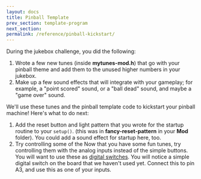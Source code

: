 ```yaml
---
layout: docs
title: Pinball Template
prev_section: template-program
next_section: 
permalink: /reference/pinball-kickstart/
---
```


During the jukebox challenge, you did the following:

1. Wrote a few new tunes (inside **mytunes-mod.h**) that go with your pinball theme and add them to the unused higher numbers in your jukebox.
2. Make up a few sound effects that will integrate with your gameplay; for example, a "point scored" sound, or a "ball dead" sound, and maybe a "game over" sound.

We'll use these tunes and the pinball template code to kickstart your pinball machine! Here's what to do next:

1. Add the reset button and light pattern that you wrote for the startup routine to your ```setup()```. (this was in **fancy-reset-pattern** in your **Mod** folder). You could add a sound effect for startup here, too.
2. Try controlling some of the 
Now that you have some fun tunes, try controlling them with the analog inputs instead of the simple buttons. You will want to use these as [digital switches](http://ayocom.github.io/spice-pinball/docs/analog-as-digital/). You will notice a simple digital switch on the board that we haven't used yet. Connect this to pin A3, and use this as one of your inputs.

